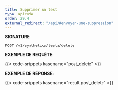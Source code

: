 ```yaml
---
title: Supprimer un test
type: apicode
order: 29.4
external_redirect: "/api/#envoyer-une-suppression"
---
```


**SIGNATURE**:

`POST /v1/synthetics/tests/delete`

**EXEMPLE DE REQUÊTE**:

{{< code-snippets basename="post_delete" >}}

**EXEMPLE DE RÉPONSE**:

{{< code-snippets basename="result.post_delete" >}}

